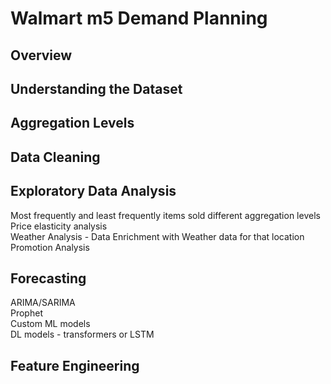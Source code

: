# Walmart m5 Demand Planning
## Overview
## Understanding the Dataset
## Aggregation Levels
## Data Cleaning
## Exploratory Data Analysis
  Most frequently and least frequently items sold different aggregation levels</br>
  Price elasticity analysis</br>
  Weather Analysis - Data Enrichment with Weather data for that location</br>
  Promotion Analysis 
## Forecasting
  ARIMA/SARIMA</br>
  Prophet</br>
  Custom ML models</br>
  DL models - transformers or LSTM
## Feature Engineering
